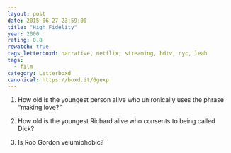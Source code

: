 ```yaml
---
layout: post 
date: 2015-06-27 23:59:00
title: "High Fidelity"
year: 2000
rating: 0.8
rewatch: true
tags_letterboxd: narrative, netflix, streaming, hdtv, nyc, leah
tags:
  - film
category: Letterboxd
canonical: https://boxd.it/6gexp
---
```


1. How old is the youngest person alive who unironically uses the phrase “making love?”

2. How old is the youngest Richard alive who consents to being called Dick?

3. Is Rob Gordon velumiphobic?